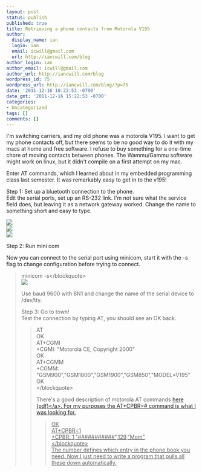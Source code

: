 ```yaml
---
layout: post
status: publish
published: true
title: Retrieving a phone contacts from Motorola V195
author:
  display_name: ian
  login: ian
  email: icwill@gmail.com
  url: http://iancwill.com/blog
author_login: ian
author_email: icwill@gmail.com
author_url: http://iancwill.com/blog
wordpress_id: 75
wordpress_url: http://iancwill.com/blog/?p=75
date: '2011-12-16 10:22:53 -0700'
date_gmt: '2011-12-16 15:22:53 -0700'
categories:
- Uncategorized
tags: []
comments: []
---
```

<p>I'm switching carriers, and my old phone was a motorola V195.  I want to get my phone contacts off, but there seems to be no good way to do it with my macs at home and free software.  I refuse to buy something for a one-time chore of moving contacts between phones.  The Wammu&#47;Gammu software might work on linux, but it didn't compile on a first attempt on my mac.</p>
<p>Enter AT commands, which I learned about in my embedded programming class last semester.  It was remarkably easy to get in to the v195!  </p>
<p>Step 1:  Set up a bluetooth connection to the phone.<br />
  Edit the serial ports, set up an RS-232 link.  I'm not sure what the service field does, but leaving it as a network gateway worked.  Change the name to something short and easy to type.</p>
<p><img src="http:&#47;&#47;iancwill.com&#47;blog&#47;wp-content&#47;uploads&#47;2011&#47;12&#47;bluetooth-setup.png"&#47;><br />
<img src="http:&#47;&#47;iancwill.com&#47;blog&#47;wp-content&#47;uploads&#47;2011&#47;12&#47;bluetooth-edit.png"&#47;><br />
<img src="http:&#47;&#47;iancwill.com&#47;blog&#47;wp-content&#47;uploads&#47;2011&#47;12&#47;bluetooth-serial.png"&#47;></p>
<p>Step 2:  Run mini com</p>
<p>Now you can connect to the serial port using minicom, start it with the -s flag to change configuration before trying to connect.</p>
<blockquote><p>minicom -s<&#47;blockquote><br />
<img src="http:&#47;&#47;iancwill.com&#47;blog&#47;wp-content&#47;uploads&#47;2011&#47;12&#47;minicom-config.png"&#47;></p>
<p>  Use baud 9600 with 8N1 and change the name of the serial device to &#47;dev&#47;tty.<what you typed in the name field></p>
<p>Step 3:  Go to town!<br />
  Test the connection by typing AT, you should see an OK back. </p>
<blockquote><p>
AT<br />
OK<br />
AT+CGMI<br />
+CGMI: "Motorola CE, Copyright 2000"<br />
OK<br />
AT+CGMM<br />
+CGMM: "GSM900","GSM1800","GSM1900","GSM850","MODEL=V195"<br />
OK<br />
<&#47;blockquote></p>
<p>There's a good description of motorola AT commands <a href="http:&#47;&#47;www.motorola.com&#47;web&#47;Business&#47;Products&#47;M2M%20Wireless%20Modules&#47;C24%20CDMA%20Wireless%20Module&#47;Document&#47;staticfile&#47;C24%20AT%20commands.pdf">here (pdf)<&#47;a>. For my purposes the AT+CPBR=# command is what I was looking for.  </p>
<blockquote><p>
OK<br />
AT+CPBR=1<br />
+CPBR: 1,"###########",129,"Mom"<br />
<&#47;blockquote><br />
The number defines which entry in the phone book you need.  Now I just need to write a program that pulls all these down automatically.</p>
